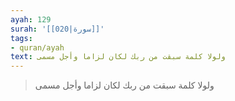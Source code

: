 ```yaml
---
ayah: 129
surah: '[[020|سورة]]'
tags:
- quran/ayah
text: ولولا كلمة سبقت من ربك لكان لزاما وأجل مسمى
---
```

> ولولا كلمة سبقت من ربك لكان لزاما وأجل مسمى

